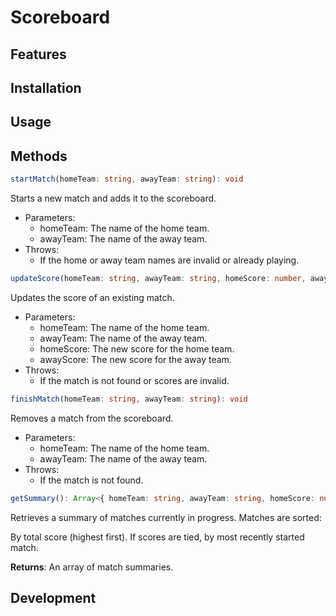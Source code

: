 # Scoreboard

## Features

## Installation

## Usage

## Methods

```ts
startMatch(homeTeam: string, awayTeam: string): void
```
Starts a new match and adds it to the scoreboard.

- Parameters:
  - homeTeam: The name of the home team.
  - awayTeam: The name of the away team.
- Throws:
  - If the home or away team names are invalid or already playing.

```ts
updateScore(homeTeam: string, awayTeam: string, homeScore: number, awayScore: number): void
```
Updates the score of an existing match.

- Parameters:
  - homeTeam: The name of the home team.
  - awayTeam: The name of the away team.
  - homeScore: The new score for the home team.
  - awayScore: The new score for the away team.
- Throws:
  - If the match is not found or scores are invalid.

```ts
finishMatch(homeTeam: string, awayTeam: string): void
```
Removes a match from the scoreboard.

- Parameters:
  - homeTeam: The name of the home team.
  - awayTeam: The name of the away team.
- Throws:
  - If the match is not found.

```ts
getSummary(): Array<{ homeTeam: string, awayTeam: string, homeScore: number, awayScore: number }>
```
Retrieves a summary of matches currently in progress. Matches are sorted:

By total score (highest first).
If scores are tied, by most recently started match.

**Returns**: An array of match summaries.

## Development
